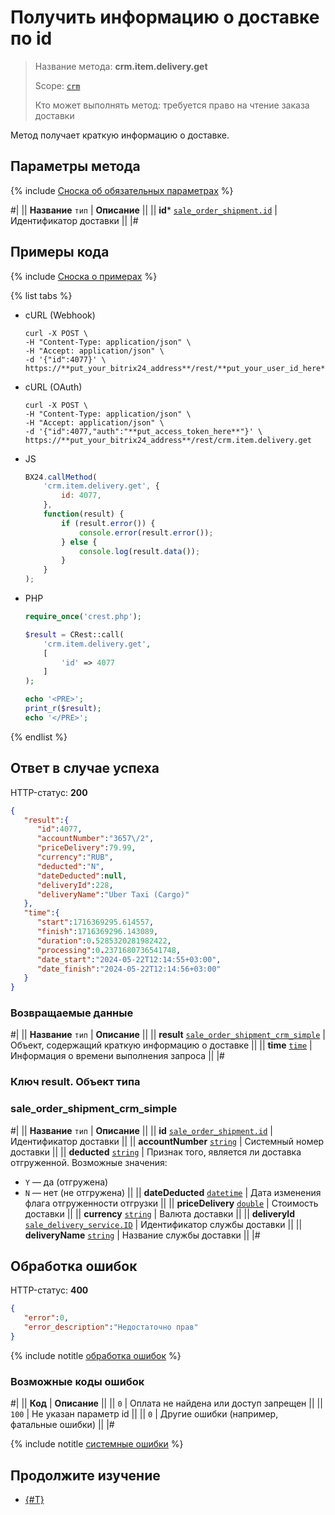 # Получить информацию о доставке по id

> Название метода: **crm.item.delivery.get**
>
> Scope: [`crm`](../../../scopes/permissions.md)
>
> Кто может выполнять метод: требуется право на чтение заказа доставки

Метод получает краткую информацию о доставке.

## Параметры метода

{% include [Сноска об обязательных параметрах](../../../../_includes/required.md) %}

#|
|| **Название**
`тип` | **Описание** ||
|| **id***
[`sale_order_shipment.id`](../../../sale/data-types.md#sale_order_shipment) | Идентификатор доставки ||
|#

## Примеры кода

{% include [Сноска о примерах](../../../../_includes/examples.md) %}

{% list tabs %}

- cURL (Webhook)

    ```http
    curl -X POST \
    -H "Content-Type: application/json" \
    -H "Accept: application/json" \
    -d '{"id":4077}' \
    https://**put_your_bitrix24_address**/rest/**put_your_user_id_here**/**put_your_webhook_here**/crm.item.delivery.get
    ```

- cURL (OAuth)

    ```http
    curl -X POST \
    -H "Content-Type: application/json" \
    -H "Accept: application/json" \
    -d '{"id":4077,"auth":"**put_access_token_here**"}' \
    https://**put_your_bitrix24_address**/rest/crm.item.delivery.get
    ```

- JS

    ```js
    BX24.callMethod(
        'crm.item.delivery.get', {
            id: 4077,
        },
        function(result) {
            if (result.error()) {
                console.error(result.error());
            } else {
                console.log(result.data());
            }
        }
    );
    ```

- PHP

    ```php
    require_once('crest.php');

    $result = CRest::call(
        'crm.item.delivery.get',
        [
            'id' => 4077
        ]
    );

    echo '<PRE>';
    print_r($result);
    echo '</PRE>';
    ```

{% endlist %}

## Ответ в случае успеха

HTTP-статус: **200**

```json
{
   "result":{
      "id":4077,
      "accountNumber":"3657\/2",
      "priceDelivery":79.99,
      "currency":"RUB",
      "deducted":"N",
      "dateDeducted":null,
      "deliveryId":228,
      "deliveryName":"Uber Taxi (Cargo)"
   },
   "time":{
      "start":1716369295.614557,
      "finish":1716369296.143089,
      "duration":0.5285320281982422,
      "processing":0.2371680736541748,
      "date_start":"2024-05-22T12:14:55+03:00",
      "date_finish":"2024-05-22T12:14:56+03:00"
   }
}
```

### Возвращаемые данные

#|
|| **Название**
`тип` | **Описание** ||
|| **result**
[`sale_order_shipment_crm_simple`](#sale_order_shipment_crm_simple) | Объект, содержащий краткую информацию о доставке ||
|| **time**
[`time`](../../../data-types.md) | Информация о времени выполнения запроса ||
|#

### Ключ result. Объект типа 
### sale_order_shipment_crm_simple 

#|
|| **Название**
`тип` | **Описание** ||
|| **id**
[`sale_order_shipment.id`](../../../sale/data-types.md#sale_order_shipment) | Идентификатор доставки ||
|| **accountNumber**
[`string`](../../../data-types.md) | Системный номер доставки  ||
|| **deducted**
[`string`](../../../data-types.md) | Признак того, является ли доставка отгруженной.
Возможные значения:
- `Y` — да (отгружена)
- `N` — нет (не отгружена)
 ||
|| **dateDeducted**
[`datetime`](../../../data-types.md)  | Дата изменения флага отгруженности отгрузки ||
|| **priceDelivery**
[`double`](../../../data-types.md)  | Стоимость доставки ||
|| **currency**
[`string`](../../../data-types.md)  | Валюта доставки ||
|| **deliveryId**
[`sale_delivery_service.ID`](../../../sale/data-types.md#sale_delivery_service)  | Идентификатор службы доставки ||
|| **deliveryName**
[`string`](../../../data-types.md)  | Название службы доставки ||
|#

## Обработка ошибок

HTTP-статус: **400**

```json
{
   "error":0,
   "error_description":"Недостаточно прав"
}
```

{% include notitle [обработка ошибок](../../../../_includes/error-info.md) %}

### Возможные коды ошибок

#|
|| **Код** | **Описание** ||
|| `0` | Оплата не найдена или доступ запрещен ||
|| `100` | Не указан параметр id ||
|| `0` | Другие ошибки (например, фатальные ошибки) ||
|#

{% include notitle [системные ошибки](../../../../_includes/system-errors.md) %}

## Продолжите изучение

- [{#T}](./crm-item-delivery-list.md)